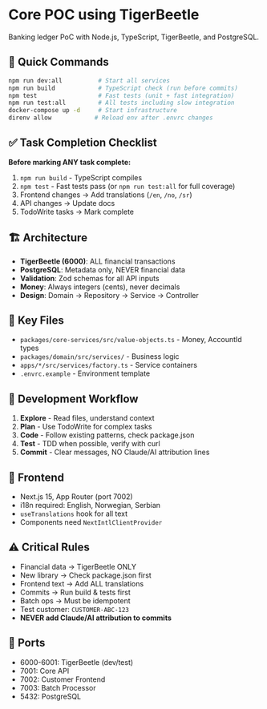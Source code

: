 # Core POC using TigerBeetle

Banking ledger PoC with Node.js, TypeScript, TigerBeetle, and PostgreSQL.

## 🚀 Quick Commands
```bash
npm run dev:all          # Start all services
npm run build            # TypeScript check (run before commits)
npm test                 # Fast tests (unit + fast integration)
npm run test:all         # All tests including slow integration
docker-compose up -d     # Start infrastructure
direnv allow            # Reload env after .envrc changes
```

## ✅ Task Completion Checklist
**Before marking ANY task complete:**
1. `npm run build` - TypeScript compiles
2. `npm test` - Fast tests pass (or `npm run test:all` for full coverage)
3. Frontend changes → Add translations (`/en`, `/no`, `/sr`)
4. API changes → Update docs
5. TodoWrite tasks → Mark complete

## 🏗️ Architecture
- **TigerBeetle (6000)**: ALL financial transactions
- **PostgreSQL**: Metadata only, NEVER financial data
- **Validation**: Zod schemas for all API inputs
- **Money**: Always integers (cents), never decimals
- **Design**: Domain → Repository → Service → Controller

## 📁 Key Files
- `packages/core-services/src/value-objects.ts` - Money, AccountId types
- `packages/domain/src/services/` - Business logic
- `apps/*/src/services/factory.ts` - Service containers
- `.envrc.example` - Environment template

## 🔧 Development Workflow
1. **Explore** - Read files, understand context
2. **Plan** - Use TodoWrite for complex tasks
3. **Code** - Follow existing patterns, check package.json
4. **Test** - TDD when possible, verify with curl
5. **Commit** - Clear messages, NO Claude/AI attribution lines

## 🎨 Frontend
- Next.js 15, App Router (port 7002)
- i18n required: English, Norwegian, Serbian
- `useTranslations` hook for all text
- Components need `NextIntlClientProvider`

## ⚠️ Critical Rules
- Financial data → TigerBeetle ONLY
- New library → Check package.json first
- Frontend text → Add ALL translations
- Commits → Run build & tests first
- Batch ops → Must be idempotent
- Test customer: `CUSTOMER-ABC-123`
- **NEVER add Claude/AI attribution to commits**

## 🔌 Ports
- 6000-6001: TigerBeetle (dev/test)
- 7001: Core API
- 7002: Customer Frontend  
- 7003: Batch Processor
- 5432: PostgreSQL